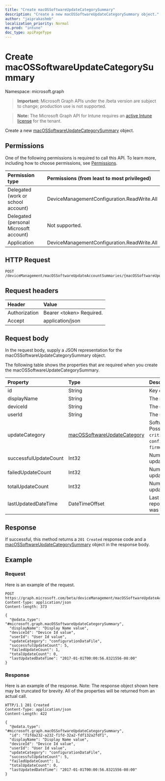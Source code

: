 ```yaml
---
title: "Create macOSSoftwareUpdateCategorySummary"
description: "Create a new macOSSoftwareUpdateCategorySummary object."
author: "jaiprakashmb"
localization_priority: Normal
ms.prod: "intune"
doc_type: apiPageType
---
```


# Create macOSSoftwareUpdateCategorySummary

Namespace: microsoft.graph

> **Important:** Microsoft Graph APIs under the /beta version are subject to change; production use is not supported.

> **Note:** The Microsoft Graph API for Intune requires an [active Intune license](https://go.microsoft.com/fwlink/?linkid=839381) for the tenant.

Create a new [macOSSoftwareUpdateCategorySummary](../resources/intune-deviceconfig-macossoftwareupdatecategorysummary.md) object.

## Permissions
One of the following permissions is required to call this API. To learn more, including how to choose permissions, see [Permissions](/graph/permissions-reference).

|Permission type|Permissions (from least to most privileged)|
|:---|:---|
|Delegated (work or school account)|DeviceManagementConfiguration.ReadWrite.All|
|Delegated (personal Microsoft account)|Not supported.|
|Application|DeviceManagementConfiguration.ReadWrite.All|

## HTTP Request
<!-- {
  "blockType": "ignored"
}
-->
``` http
POST /deviceManagement/macOSSoftwareUpdateAccountSummaries/{macOSSoftwareUpdateAccountSummaryId}/categorySummaries
```

## Request headers
|Header|Value|
|:---|:---|
|Authorization|Bearer &lt;token&gt; Required.|
|Accept|application/json|

## Request body
In the request body, supply a JSON representation for the macOSSoftwareUpdateCategorySummary object.

The following table shows the properties that are required when you create the macOSSoftwareUpdateCategorySummary.

|Property|Type|Description|
|:---|:---|:---|
|id|String|Key of the entity.|
|displayName|String|The name of the report|
|deviceId|String|The device ID.|
|userId|String|The user ID.|
|updateCategory|[macOSSoftwareUpdateCategory](../resources/intune-deviceconfig-macossoftwareupdatecategory.md)|Software update type. Possible values are: `critical`, `configurationDataFile`, `firmware`, `other`.|
|successfulUpdateCount|Int32|Number of successful updates on the device|
|failedUpdateCount|Int32|Number of failed updates on the device|
|totalUpdateCount|Int32|Number of total updates on the device|
|lastUpdatedDateTime|DateTimeOffset|Last date time the report for this device was updated.|



## Response
If successful, this method returns a `201 Created` response code and a [macOSSoftwareUpdateCategorySummary](../resources/intune-deviceconfig-macossoftwareupdatecategorysummary.md) object in the response body.

## Example

### Request
Here is an example of the request.
``` http
POST https://graph.microsoft.com/beta/deviceManagement/macOSSoftwareUpdateAccountSummaries/{macOSSoftwareUpdateAccountSummaryId}/categorySummaries
Content-type: application/json
Content-length: 373

{
  "@odata.type": "#microsoft.graph.macOSSoftwareUpdateCategorySummary",
  "displayName": "Display Name value",
  "deviceId": "Device Id value",
  "userId": "User Id value",
  "updateCategory": "configurationDataFile",
  "successfulUpdateCount": 5,
  "failedUpdateCount": 1,
  "totalUpdateCount": 0,
  "lastUpdatedDateTime": "2017-01-01T00:00:56.8321556-08:00"
}
```

### Response
Here is an example of the response. Note: The response object shown here may be truncated for brevity. All of the properties will be returned from an actual call.
``` http
HTTP/1.1 201 Created
Content-Type: application/json
Content-Length: 422

{
  "@odata.type": "#microsoft.graph.macOSSoftwareUpdateCategorySummary",
  "id": "f1fda232-a232-f1fd-32a2-fdf132a2fdf1",
  "displayName": "Display Name value",
  "deviceId": "Device Id value",
  "userId": "User Id value",
  "updateCategory": "configurationDataFile",
  "successfulUpdateCount": 5,
  "failedUpdateCount": 1,
  "totalUpdateCount": 0,
  "lastUpdatedDateTime": "2017-01-01T00:00:56.8321556-08:00"
}
```
